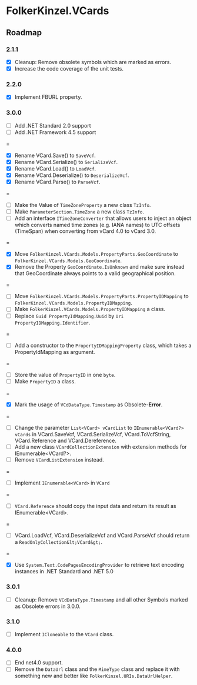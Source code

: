 ﻿# FolkerKinzel.VCards
## Roadmap

### 2.1.1
- [x] Cleanup: Remove obsolete symbols which are marked as errors.
- [x] Increase the code coverage of the unit tests.

### 2.2.0
- [x] Implement FBURL property.

### 3.0.0  
- [ ] Add .NET Standard 2.0 support
- [ ] Add .NET Framework 4.5 support

=

- [x] Rename VCard.Save() to `SaveVcf`.
- [x] Rename VCard.Serialize() to `SerializeVcf`.
- [x] Rename VCard.Load() to `LoadVcf`.
- [x] Rename VCard.Deserialize() to `DeserializeVcf`.
- [x] Rename VCard.Parse() to `ParseVcf`. 

=
- [ ] Make the Value of `TimeZoneProperty` a new class `TzInfo`.
- [ ] Make `ParameterSection.TimeZone` a new class `TzInfo`.
- [ ] Add an interface `ITimeZoneConverter` that allows users to inject an object which converts named time zones
(e.g. IANA names) to UTC offsets (TimeSpan) when converting from vCard 4.0 to vCard 3.0.

=
- [x] Move `FolkerKinzel.VCards.Models.PropertyParts.GeoCoordinate` to 
`FolkerKinzel.VCards.Models.GeoCoordinate`.
- [x] Remove the Property `GeoCoordinate.IsUnknown` and make sure instead that 
GeoCoordinate always points to a valid geographical position.

=
- [ ] Move `FolkerKinzel.VCards.Models.PropertyParts.PropertyIDMapping` to
`FolkerKinzel.VCards.Models.PropertyIDMapping`.
- [ ] Make `FolkerKinzel.VCards.Models.PropertyIDMapping` a class.
- [ ] Replace `Guid PropertyIdMapping.Uuid` by `Uri PropertyIDMapping.Identifier`.

=
- [ ] Add a constructor to the `PropertyIDMappingProperty` class, which takes a PropertyIdMapping as 
argument.

=
- [ ] Store the value of `PropertyID` in one `byte`.
- [ ] Make `PropertyID` a class.

=
- [x] Mark the usage of `VCdDataType.Timestamp` as Obsolete-**Error**.

=
- [ ] Change the parameter `List<VCard> vCardList` to `IEnumerable<VCard?> vCards` in
VCard.SaveVcf, VCard.SerializeVcf, VCard.ToVcfString, VCard.Reference and VCard.Dereference.
- [ ] Add a new class `VCardCollectionExtension` with extension methods for IEnumerable&lt;VCard?&gt;.
- [ ] Remove `VCardListExtension` instead.

=
- [ ] Implement `IEnumerable<VCard>` in `VCard`

=
- [ ] `VCard.Reference` should copy the input data and return its result as IEnumerable&lt;VCard&gt;.

=
- [ ] VCard.LoadVcf, VCard.DeserializeVcf and VCard.ParseVcf should return a `ReadOnlyCollection&lt;VCard&gt;`.

=
- [x] Use `System.Text.CodePagesEncodingProvider` to retrieve text encoding instances in .NET Standard and .NET 5.0

### 3.0.1
- [ ] Cleanup: Remove `VCdDataType.Timestamp` and all other Symbols marked as Obsolete errors in 3.0.0.

### 3.1.0
- [ ] Implement `ICloneable` to the `VCard` class.

### 4.0.0
- [ ] End net4.0 support.
- [ ] Remove the `DataUrl` class and the `MimeType` class and replace it with something new and better like
`FolkerKinzel.URIs.DataUrlHelper`.